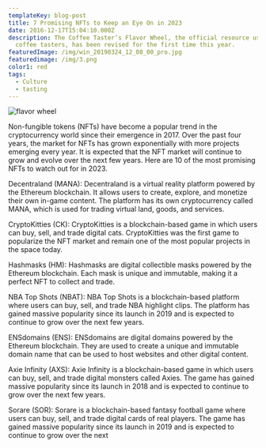 ```yaml
---
templateKey: blog-post
title: 7 Promising NFTs to Keep an Eye On in 2023
date: 2016-12-17T15:04:10.000Z
description: The Coffee Taster’s Flavor Wheel, the official resource used by
  coffee tasters, has been revised for the first time this year.
featuredImage: /img/win_20190324_12_08_00_pro.jpg
featuredimage: /img/3.png
color1: red
tags:
  - Culture
  - tasting
---
```

![flavor wheel](/img/3.png "bb")


Non-fungible tokens (NFTs) have become a popular trend in the cryptocurrency world since their emergence in 2017. Over the past four years, the market for NFTs has grown exponentially with more projects emerging every year. It is expected that the NFT market will continue to grow and evolve over the next few years. Here are 10 of the most promising NFTs to watch out for in 2023.



Decentraland (MANA): Decentraland is a virtual reality platform powered by the Ethereum blockchain. It allows users to create, explore, and monetize their own in-game content. The platform has its own cryptocurrency called MANA, which is used for trading virtual land, goods, and services.


CryptoKitties (CK): CryptoKitties is a blockchain-based game in which users can buy, sell, and trade digital cats. CryptoKitties was the first game to popularize the NFT market and remain one of the most popular projects in the space today.


Hashmasks (HM): Hashmasks are digital collectible masks powered by the Ethereum blockchain. Each mask is unique and immutable, making it a perfect NFT to collect and trade.


NBA Top Shots (NBAT): NBA Top Shots is a blockchain-based platform where users can buy, sell, and trade NBA highlight clips. The platform has gained massive popularity since its launch in 2019 and is expected to continue to grow over the next few years.


ENSdomains (ENS): ENSdomains are digital domains powered by the Ethereum blockchain. They are used to create a unique and immutable domain name that can be used to host websites and other digital content.


Axie Infinity (AXS): Axie Infinity is a blockchain-based game in which users can buy, sell, and trade digital monsters called Axies. The game has gained massive popularity since its launch in 2018 and is expected to continue to grow over the next few years.


Sorare (SOR): Sorare is a blockchain-based fantasy football game where users can buy, sell, and trade digital cards of real players. The game has gained massive popularity since its launch in 2019 and is expected to continue to grow over the next

